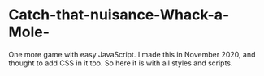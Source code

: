 # Catch-that-nuisance-Whack-a-Mole-
One more game with easy JavaScript. I made this in November 2020, and thought to add CSS in it too. So here it is with all styles and scripts. 
